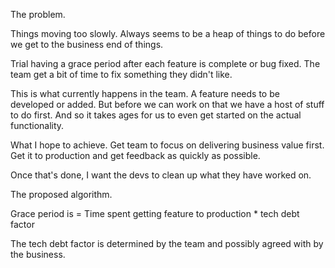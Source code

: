 The problem. 

Things moving too slowly. Always seems to be a heap of things to do before we get to the business end of things.  

Trial having a grace period after each feature is complete or bug fixed. The team get a bit of time to fix something they didn't like. 

This is what currently happens in the team. A feature needs to be developed or added. But before we can work on that we have a host of stuff to do first. And so it takes ages for us to even get started on the actual functionality.  

What I hope to achieve. Get team to focus on delivering business value first. Get it to production and get feedback as quickly as possible. 

Once that's done, I want the devs to clean up what they have worked on. 


The proposed algorithm. 

Grace period is = Time spent getting feature to production * tech debt factor 

The tech debt factor is determined by the team and possibly agreed with by the business. 

